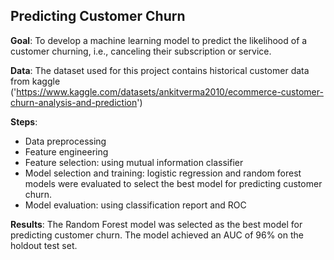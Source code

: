 ## Predicting Customer Churn

**Goal**: To develop a machine learning model to predict the likelihood of a customer churning, i.e., canceling their subscription or service.

**Data**: The dataset used for this project contains historical customer data from kaggle ('https://www.kaggle.com/datasets/ankitverma2010/ecommerce-customer-churn-analysis-and-prediction')

**Steps**:
- Data preprocessing
- Feature engineering
- Feature selection: using mutual information classifier 
- Model selection and training: logistic regression and random forest models were evaluated to select the best  model for predicting customer churn. 
- Model evaluation: using classification report and ROC


**Results**:
The Random Forest model was selected as the best model for predicting customer churn. The model achieved an AUC of 96% on the holdout test set.
